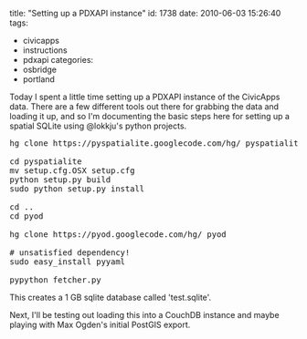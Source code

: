 title: "Setting up a PDXAPI instance"
id: 1738
date: 2010-06-03 15:26:40
tags: 
- civicapps
- instructions
- pdxapi
categories: 
- osbridge
- portland

Today I spent a little time setting up a PDXAPI instance of the CivicApps data. There are a few different tools out there for grabbing the data and loading it up, and so I'm documenting the basic steps here for setting up a spatial SQLite using @lokkju's python projects.

<pre>
hg clone https://pyspatialite.googlecode.com/hg/ pyspatialite

cd pyspatialite
mv setup.cfg.OSX setup.cfg
python setup.py build
sudo python setup.py install

cd ..
cd pyod

hg clone https://pyod.googlecode.com/hg/ pyod

# unsatisfied dependency!
sudo easy_install pyyaml

pypython fetcher.py
</pre>

This creates a 1 GB sqlite database called 'test.sqlite'.

Next, I'll be testing out loading this into a CouchDB instance and maybe playing with Max Ogden's initial PostGIS export.
